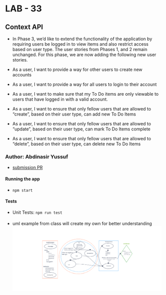 # LAB - 33

## Context API
- In Phase 3, we’d like to extend the functionality of the application by requiring users be logged in to view items and also restrict access based on user type. The user stories from Phases 1, and 2 remain unchanged. For this phase, we are now adding the following new user stories.

- As a user, I want to provide a way for other users to create new accounts
- As a user, I want to provide a way for all users to login to their account
- As a user, I want to make sure that my To Do items are only viewable to users that have logged in with a valid account.
- As a user, I want to ensure that only fellow users that are allowed to “create”, based on their user type, can add new To Do Items
- As a user, I want to ensure that only fellow users that are allowed to “update”, based on their user type, can mark To Do Items complete
- As a user, I want to ensure that only fellow users that are allowed to “delete”, based on their user type, can delete new To Do Items
### Author: Abdinasir Yussuf

- [submission PR](https://github.com/tutuorial-401js/class-00)

#### Running the app

- `npm start`

#### Tests

- Unit Tests: `npm run test`

#### 
- uml example from class will create my own for better understanding
![UML Diagram](./img/umlExample.png)